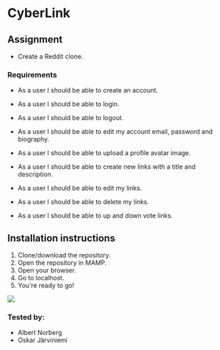 # CyberLink

## Assignment
- Create a Reddit clone.

### Requirements
- As a user I should be able to create an account.

- As a user I should be able to login.

- As a user I should be able to logout.

- As a user I should be able to edit my account email, password and biography.

- As a user I should be able to upload a profile avatar image.

- As a user I should be able to create new links with a title and description.

- As a user I should be able to edit my links.

- As a user I should be able to delete my links.

- As a user I should be able to up and down vote links.


## Installation instructions
1. Clone/download the repository.
2. Open the repository in MAMP.
3. Open your browser.
4. Go to localhost.
5. You're ready to go!

<img src="https://media.giphy.com/media/i79P9wUfnmPyo/giphy.gif">

### Tested by:
- Albert Norberg
- Oskar Järviniemi
